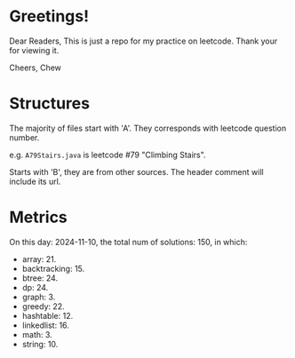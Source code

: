 # Greetings!

Dear Readers,
This is just a repo for my practice on leetcode.
Thank your for viewing it.

Cheers,
Chew

# Structures

The majority of files start with 'A'. They corresponds with leetcode question number.

e.g. `A79Stairs.java` is leetcode #79 "Climbing Stairs".

Starts with 'B', they are from other sources. The header comment will include its url.

# Metrics

On this day: 2024-11-10, the total num of solutions: 150, in which:
- array: 21.
- backtracking: 15.
- btree: 24.
- dp: 24.
- graph: 3.
- greedy: 22.
- hashtable: 12.
- linkedlist: 16.
- math: 3.
- string: 10.